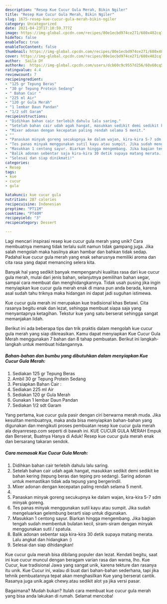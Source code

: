 ```yaml
---
description: "Resep Kue Cucur Gula Merah, Bikin Ngiler"
title: "Resep Kue Cucur Gula Merah, Bikin Ngiler"
slug: 1675-resep-kue-cucur-gula-merah-bikin-ngiler
category: Uncategorized
date: 2021-04-23T17:10:59.777Z
image: https://img-global.cpcdn.com/recipes/80e1ecbd974ce271/680x482cq70/kue-cucur-gula-merah-foto-resep-utama.jpg
hideToc: false
enableToc: true
enableTocContent: false
thumbnail: https://img-global.cpcdn.com/recipes/80e1ecbd974ce271/680x482cq70/kue-cucur-gula-merah-foto-resep-utama.jpg
cover: https://img-global.cpcdn.com/recipes/80e1ecbd974ce271/680x482cq70/kue-cucur-gula-merah-foto-resep-utama.jpg
author:  Saila DY
authorAv:  https://img-global.cpcdn.com/users/dcb60c9c9557d256/60x60cq50/avatar.jpg
ratingvalue: 4.4
reviewcount: 7
recipeingredient:
- "125 gr Tepung Beras"
- "30 gr Tepung Protein Sedang"
- " Bahan Cair "
- "225 ml Air"
- "120 gr Gula Merah"
- "1 lembar Daun Pandan"
- "1/2 sdt Garam"
recipeinstructions:
- "Didihkan bahan cair terlebih dahulu lalu saring."
- "Setelah bahan cair udah agak hangat, masukkan sedikit demi sedikit ke bahan kering (tepung beras dan teping pro sedang). Saring adonan untuk memastikan tidak ada tepung yang bergerindil."
- "Mixer adonan dengan kecepatan paling rendah selama 5 menit."
- ""
- "Panaskan minyak goreng secukupnya ke dalam wajan, kira-kira 5-7 sdm minyak goreng."
- "Tes panas minyak menggunakan sutil kayu atau sumpit. Jika sudah mengeluarkan gelembung berarti siap untuk digunakan."
- "Masukkan 1 centong sayur. Biarkan hingga mengembang. Jika bagian tengah sudah membentuk bulatan kecil, siram-siram dengan minyak menggunakan sutil / spatula."
- "Balik adonan sebentar saja kira-kira 30 detik supaya matang merata. Lalu angkat dan hidangkan :)"
- "Selesai dan siap dinikmati!"
categories:
- Resep
tags:
- kue
- cucur
- gula

katakunci: kue cucur gula 
nutrition: 287 calories
recipecuisine: Indonesian
preptime: "PT11M"
cooktime: "PT40M"
recipeyield: "3"
recipecategory: Dessert

---
```



Lagi mencari inspirasi resep kue cucur gula merah yang unik? Cara membuatnya memang tidak terlalu sulit namun tidak gampang juga. Jika salah mengolah maka hasilnya akan hambar dan bahkan tidak sedap. Padahal kue cucur gula merah yang enak seharusnya memiliki aroma dan cita rasa yang dapat memancing selera kita.


Banyak hal yang sedikit banyak mempengaruhi kualitas rasa dari kue cucur gula merah, mulai dari jenis bahan, selanjutnya pemilihan bahan segar, sampai cara membuat dan menghidangkannya. Tidak usah pusing jika ingin menyiapkan kue cucur gula merah enak di mana pun anda berada, karena asal sudah tahu triknya maka hidangan ini dapat jadi suguhan istimewa.

Kue cucur gula merah ini merupakan kue tradisional khas Betawi. Cita rasanya begitu enak dan lezat, sehingga membuat siapa saja yang menyantapnya ketagihan. Tekstur kue yang satu berserat sehingga sangat memanjakan lidah.


Berikut ini ada beberapa tips dan trik praktis dalam mengolah kue cucur gula merah yang siap dikreasikan. Kamu dapat menyiapkan Kue Cucur Gula Merah menggunakan 7 bahan dan 8 tahap pembuatan. Berikut ini langkah-langkah untuk membuat hidangannya.

<!--inarticleads1-->

##### Bahan-bahan dan bumbu yang dibutuhkan dalam menyiapkan Kue Cucur Gula Merah:

1. Sediakan 125 gr Tepung Beras
1. Ambil 30 gr Tepung Protein Sedang
1. Persiapkan  Bahan Cair :
1. Sediakan 225 ml Air
1. Sediakan 120 gr Gula Merah
1. Gunakan 1 lembar Daun Pandan
1. Sediakan 1/2 sdt Garam


Yang pertama, kue cucur gula pasir dengan ciri berwarna merah muda. Jika kesulitan membuatnya, maka anda bisa menyiapkan bahan-bahan yang digunakan dan mengikuti proses pembuatan resep kue cucur gula merah ala doyanresep.com seperti di bawah ini. KUE CUCUR GULA MERAH Empuk dan Berserat, Buatnya Hanya di Aduk! Resep kue cucur gula merah enak dan bersarang takaran sendok. 

<!--inarticleads2-->

##### Cara memasak Kue Cucur Gula Merah:

1. Didihkan bahan cair terlebih dahulu lalu saring.
1. Setelah bahan cair udah agak hangat, masukkan sedikit demi sedikit ke bahan kering (tepung beras dan teping pro sedang). Saring adonan untuk memastikan tidak ada tepung yang bergerindil.
1. Mixer adonan dengan kecepatan paling rendah selama 5 menit.
1. 
1. Panaskan minyak goreng secukupnya ke dalam wajan, kira-kira 5-7 sdm minyak goreng.
1. Tes panas minyak menggunakan sutil kayu atau sumpit. Jika sudah mengeluarkan gelembung berarti siap untuk digunakan.
1. Masukkan 1 centong sayur. Biarkan hingga mengembang. Jika bagian tengah sudah membentuk bulatan kecil, siram-siram dengan minyak menggunakan sutil / spatula.
1. Balik adonan sebentar saja kira-kira 30 detik supaya matang merata. Lalu angkat dan hidangkan :)
1. Selesai dan siap dihidangkan!

Kue cucur gula merah bisa dibilang populer dan lezat. Kendati begitu, saat ini kue cucur muncul dengan beragam varian rasa dan warna, lho. Kue Cucur, kue tradisional Jawa yang sangat unik, karena tekture dan rasanya itu unik. Kue Cucur ini, walau di buat dari bahan-bahan sederhana, tapi jika tehnik pembuatannya tepat akan menghasilkan Kue yang berserat cantik. Rasanya juga unik.agak chewy.atau sedikit alot ya jika versi pasar. 

Bagaimana? Mudah bukan? Itulah cara membuat kue cucur gula merah yang bisa anda lakukan di rumah. Selamat mencoba!
